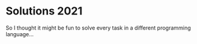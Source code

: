 # Solutions 2021

So I thought it might be fun to solve every task in a different programming language...